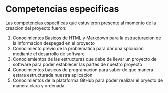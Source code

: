 <!DOCTYPE html>
<html>
  <body>
    <h1>Competencias especificas</h1>
    <p>Las competencias especificas que estuvieron presente al momento de la creacion del proyecto fueron: </p>
    <ol>
      <li>Conocimientos Basicos de HTML y Markdown para la estructuracion de la informacion despegad en el proyecto</li>
      <li>Conocimiento previo de la problematica para dar una splcucion mediante el desarrollo de software</li>
      <li>Conociemientos de las estructuras que debe de llevar un proyecto de software para poder establecer las partes de nuestro proyecto</li>
      <li>Conocimientos basicos de programacion para saber de que manera estara estructurada nuestra aplicacion</li>
      <li>Conocimientos de la plataforma GitHub para poder realizar el pryecto de manera clara y ordenada</li>
    </ol>
  </body>
</html>
